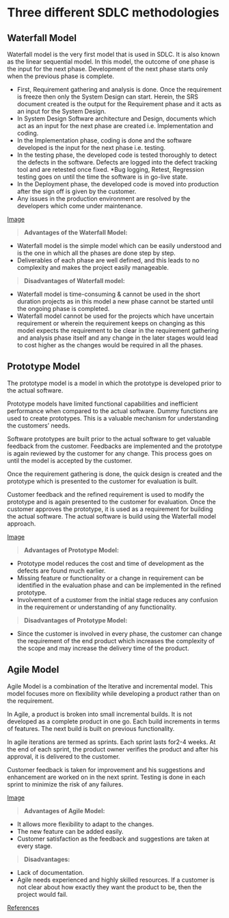 # Three different SDLC methodologies
## **Waterfall Model**
Waterfall model is the very first model that is used in SDLC. It is also known as the linear sequential model.
In this model, the outcome of one phase is the input for the next phase. Development of the next phase starts only when the previous phase is complete.
* First, Requirement gathering and analysis is done. Once the requirement is freeze then only the System Design can start. Herein, the SRS document created is the output for the Requirement phase and it acts as an input for the System Design.
* In System Design Software architecture and Design, documents which act as an input for the next phase are created i.e. Implementation and coding.
* In the Implementation phase, coding is done and the software developed is the input for the next phase i.e. testing.
* In the testing phase, the developed code is tested thoroughly to detect the defects in the software. Defects are logged into the defect tracking tool and are retested once fixed. *Bug logging, Retest, Regression testing goes on until the time the software is in go-live state.
* In the Deployment phase, the developed code is moved into production after the sign off is given by the customer.
* Any issues in the production environment are resolved by the developers which come under maintenance.

[Image](https://github.com/afk95/GMT-456/blob/main/SDLC_Models_img/Waterfall-Model-1.jpg?raw=true)

> **Advantages of the Waterfall Model:**

- Waterfall model is the simple model which can be easily understood and is the one in which all the phases are done step by step.
- Deliverables of each phase are well defined, and this leads to no complexity and makes the project easily manageable.

> **Disadvantages of Waterfall model:**

- Waterfall model is time-consuming & cannot be used in the short duration projects as in this model a new phase cannot be started until the ongoing phase is completed.
- Waterfall model cannot be used for the projects which have uncertain requirement or wherein the requirement keeps on changing as this model expects the requirement to be clear in the requirement gathering and analysis phase itself and any change in the later stages would lead to cost higher as the changes would be required in all the phases.

## Prototype Model
The prototype model is a model in which the prototype is developed prior to the actual software.

Prototype models have limited functional capabilities and inefficient performance when compared to the actual software. Dummy functions are used to create prototypes. This is a valuable mechanism for understanding the customers’ needs.

Software prototypes are built prior to the actual software to get valuable feedback from the customer. Feedbacks are implemented and the prototype is again reviewed by the customer for any change. This process goes on until the model is accepted by the customer.

Once the requirement gathering is done, the quick design is created and the prototype which is presented to the customer for evaluation is built.

Customer feedback and the refined requirement is used to modify the prototype and is again presented to the customer for evaluation. Once the customer approves the prototype, it is used as a requirement for building the actual software. The actual software is build using the Waterfall model approach.

[Image](https://github.com/afk95/GMT-456/blob/main/SDLC_Models_img/Prototype-Model.jpg?raw=true)

> **Advantages of Prototype Model:**

- Prototype model reduces the cost and time of development as the defects are found much earlier.
- Missing feature or functionality or a change in requirement can be identified in the evaluation phase and can be implemented in the refined prototype.
- Involvement of a customer from the initial stage reduces any confusion in the requirement or understanding of any functionality.

> **Disadvantages of Prototype Model:**

- Since the customer is involved in every phase, the customer can change the requirement of the end product which increases the complexity of the scope and may increase the delivery time of the product.

## Agile Model

Agile Model is a combination of the Iterative and incremental model. This model focuses more on flexibility while developing a product rather than on the requirement.

In Agile, a product is broken into small incremental builds. It is not developed as a complete product in one go. Each build increments in terms of features. The next build is built on previous functionality.

In agile iterations are termed as sprints. Each sprint lasts for2-4 weeks. At the end of each sprint, the product owner verifies the product and after his approval, it is delivered to the customer.

Customer feedback is taken for improvement and his suggestions and enhancement are worked on in the next sprint. Testing is done in each sprint to minimize the risk of any failures.

[Image](https://github.com/afk95/GMT-456/blob/main/SDLC_Models_img/Agile-Model.jpg?raw=true)

> **Advantages of Agile Model:**

- It allows more flexibility to adapt to the changes.
- The new feature can be added easily.
- Customer satisfaction as the feedback and suggestions are taken at every stage.

> **Disadvantages:**

- Lack of documentation.
- Agile needs experienced and highly skilled resources.
If a customer is not clear about how exactly they want the product to be, then the project would fail.



[References](https://www.softwaretestinghelp.com/software-development-life-cycle-sdlc/)
